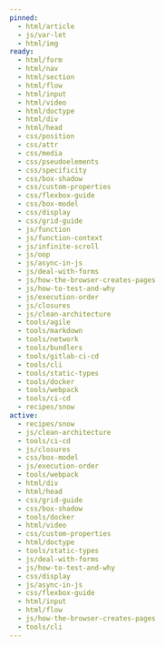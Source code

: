 ```yaml
---
pinned:
  - html/article
  - js/var-let
  - html/img
ready:
  - html/form
  - html/nav
  - html/section
  - html/flow
  - html/input
  - html/video
  - html/doctype
  - html/div
  - html/head
  - css/position
  - css/attr
  - css/media
  - css/pseudoelements
  - css/specificity
  - css/box-shadow
  - css/custom-properties
  - css/flexbox-guide
  - css/box-model
  - css/display
  - css/grid-guide
  - js/function
  - js/function-context
  - js/infinite-scroll
  - js/oop
  - js/async-in-js
  - js/deal-with-forms
  - js/how-the-browser-creates-pages
  - js/how-to-test-and-why
  - js/execution-order
  - js/closures
  - js/clean-architecture
  - tools/agile
  - tools/markdown
  - tools/network
  - tools/bundlers
  - tools/gitlab-ci-cd
  - tools/cli
  - tools/static-types
  - tools/docker
  - tools/webpack
  - tools/ci-cd
  - recipes/snow
active:
  - recipes/snow
  - js/clean-architecture
  - tools/ci-cd
  - js/closures
  - css/box-model
  - js/execution-order
  - tools/webpack
  - html/div
  - html/head
  - css/grid-guide
  - css/box-shadow
  - tools/docker
  - html/video
  - css/custom-properties
  - html/doctype
  - tools/static-types
  - js/deal-with-forms
  - js/how-to-test-and-why
  - css/display
  - js/async-in-js
  - css/flexbox-guide
  - html/input
  - html/flow
  - js/how-the-browser-creates-pages
  - tools/cli
---
```


